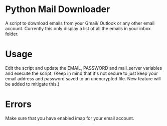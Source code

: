 # Python Mail Downloader

A script to download emails from your Gmail/ Outlook or any other email account.
Currently this only display a list of all the emails in your inbox folder.

# Usage

Edit the script and update the EMAIL, PASSWORD and mail_server variables and execute the script.
(Keep in mind that it's not secure to just keep your email address and password saved to an unencrypted file. New feature will be added to mitigate this.)


# Errors
Make sure that you have enabled imap for your email account.
